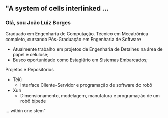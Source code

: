 ## "A system of cells interlinked ...

### Olá, sou João Luiz Borges

Graduado em Engenharia de Computação. Técnico em Mecatrônica completo, cursando Pós-Graduação em Engenharia de Software
- Atualmente trabalho em projetos de Engenharia de Detalhes na área de papel e celulose;
- Busco oportunidade como Estagiário em Sistemas Embarcados;

Projetos e Repositórios
- Teiú
  - Interface Cliente-Servidor e programação de software do robô
- Xurí
  - Dimensionamento, modelagem, manufatura e programação de um robô bípede

... within one stem"
<!--
**JoaoLuizBorges/JoaoLuizBorges** is a ✨ _special_ ✨ repository because its `README.md` (this file) appears on your GitHub profile.

Here are some ideas to get you started:

- 🔭 I’m currently working on ...
- 🌱 I’m currently learning ...
- 👯 I’m looking to collaborate on ...
- 🤔 I’m looking for help with ...
- 💬 Ask me about ...
- 📫 How to reach me: ...
- 😄 Pronouns: ...
- ⚡ Fun fact: ...
-->
